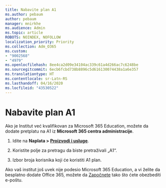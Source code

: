 ```yaml
---
title: Nabavite plan A1
ms.author: pebaum
author: pebaum
manager: mnirkhe
ms.audience: Admin
ms.topic: article
ROBOTS: NOINDEX, NOFOLLOW
localization_priority: Priority
ms.collection: Adm_O365
ms.custom:
- "9002568"
- "4979"
ms.openlocfilehash: 8ee4ca2d09e34104ac339c61a4d266ac7c6248be
ms.sourcegitcommit: 6ecb6fcbd738b8896c5d616130074438a1a6e357
ms.translationtype: HT
ms.contentlocale: sr-Latn-RS
ms.lasthandoff: 04/16/2020
ms.locfileid: "43530522"
---
```

# <a name="get-the-a1-plan"></a>Nabavite plan A1

Ako je Institut već kvalifikovan za Microsoft 365 Education, možete da dodate pretplatu na A1 iz **Microsoft 365 centra administracije**. 

1. Idite na **Naplata > [Proizvodi i usluge](https://go.microsoft.com/fwlink/p/?linkid=868433)**.

2. Koristite polje za pretragu da biste pretraživali „A1“.

3. Izbor broja korisnika koji će koristiti A1 plan.

Ako vaš institut još uvek nije podesio Microsoft 365 Education, a vi želite da besplatno dodate Office 365, možete da [Započnete](https://www.microsoft.com/education/products/office) tako što ćete obezbediti e-poštu. 
